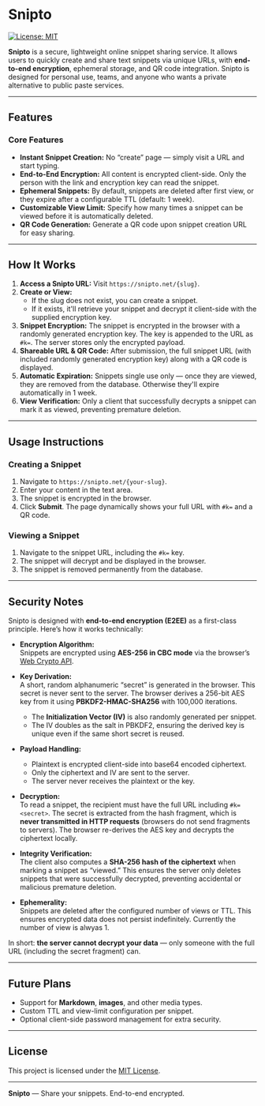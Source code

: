 # Snipto

[![License: MIT](https://img.shields.io/badge/License-MIT-blue.svg)](LICENSE)

**Snipto** is a secure, lightweight online snippet sharing service. It allows users to quickly create and share text snippets via unique URLs, with **end-to-end encryption**, ephemeral storage, and QR code integration. Snipto is designed for personal use, teams, and anyone who wants a private alternative to public paste services.

---

## Features

### Core Features
- **Instant Snippet Creation:** No “create” page — simply visit a URL and start typing.
- **End-to-End Encryption:** All content is encrypted client-side. Only the person with the link and encryption key can read the snippet.
- **Ephemeral Snippets:** By default, snippets are deleted after first view, or they expire after a configurable TTL (default: 1 week).
- **Customizable View Limit:** Specify how many times a snippet can be viewed before it is automatically deleted.
- **QR Code Generation:** Generate a QR code upon snippet creation URL for easy sharing.

---

## How It Works

1. **Access a Snipto URL:** Visit `https://snipto.net/{slug}`.
2. **Create or View:**
    - If the slug does not exist, you can create a snippet.
    - If it exists, it'll retrieve your snippet and decrypt it client-side with the supplied encryption key.
3. **Snippet Encryption:** The snippet is encrypted in the browser with a randomly generated encryption key. The key is appended to the URL as `#k=`. The server stores only the encrypted payload.
4. **Shareable URL & QR Code:** After submission, the full snippet URL (with included randomly generated encryption key) along with a QR code is displayed.
5. **Automatic Expiration:** Snippets single use only — once they are viewed, they are removed from the database. Otherwise they'll expire automatically in 1 week.
6. **View Verification:** Only a client that successfully decrypts a snippet can mark it as viewed, preventing premature deletion.

---

## Usage Instructions

### Creating a Snippet
1. Navigate to `https://snipto.net/{your-slug}`.
2. Enter your content in the text area.
3. The snippet is encrypted in the browser.
4. Click **Submit**. The page dynamically shows your full URL with `#k=` and a QR code.

### Viewing a Snippet
1. Navigate to the snippet URL, including the `#k=` key.
2. The snippet will decrypt and be displayed in the browser.
3. The snippet is removed permanently from the database.

---

## Security Notes

Snipto is designed with **end-to-end encryption (E2EE)** as a first-class principle. Here’s how it works technically:

- **Encryption Algorithm:**  
  Snippets are encrypted using **AES-256 in CBC mode** via the browser’s [Web Crypto API](https://developer.mozilla.org/en-US/docs/Web/API/Web_Crypto_API).

- **Key Derivation:**  
  A short, random alphanumeric “secret” is generated in the browser. This secret is never sent to the server. The browser derives a 256-bit AES key from it using **PBKDF2-HMAC-SHA256** with 100,000 iterations.
    - The **Initialization Vector (IV)** is also randomly generated per snippet.
    - The IV doubles as the salt in PBKDF2, ensuring the derived key is unique even if the same short secret is reused.

- **Payload Handling:**
    - Plaintext is encrypted client-side into base64 encoded ciphertext.
    - Only the ciphertext and IV are sent to the server.
    - The server never receives the plaintext or the key.

- **Decryption:**  
  To read a snippet, the recipient must have the full URL including `#k=<secret>`. The secret is extracted from the hash fragment, which is **never transmitted in HTTP requests** (browsers do not send fragments to servers). The browser re-derives the AES key and decrypts the ciphertext locally.

- **Integrity Verification:**  
  The client also computes a **SHA-256 hash of the ciphertext** when marking a snippet as “viewed.” This ensures the server only deletes snippets that were successfully decrypted, preventing accidental or malicious premature deletion.

- **Ephemerality:**  
  Snippets are deleted after the configured number of views or TTL. This ensures encrypted data does not persist indefinitely. Currently the number of view is alwyas 1.

In short: **the server cannot decrypt your data** — only someone with the full URL (including the secret fragment) can.

---

## Future Plans
- Support for **Markdown**, **images**, and other media types.
- Custom TTL and view-limit configuration per snippet.
- Optional client-side password management for extra security.

---

## License
This project is licensed under the [MIT License](LICENSE).

---

**Snipto** — Share your snippets. End-to-end encrypted.
